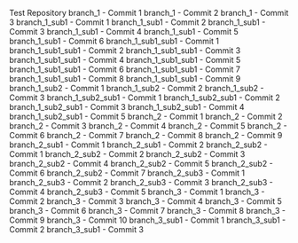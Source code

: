 Test Repository
branch_1 - Commit 1
branch_1 - Commit 2
branch_1 - Commit 3
branch_1_sub1 - Commit 1
branch_1_sub1 - Commit 2
branch_1_sub1 - Commit 3
branch_1_sub1 - Commit 4
branch_1_sub1 - Commit 5
branch_1_sub1 - Commit 6
branch_1_sub1_sub1 - Commit 1
branch_1_sub1_sub1 - Commit 2
branch_1_sub1_sub1 - Commit 3
branch_1_sub1_sub1 - Commit 4
branch_1_sub1_sub1 - Commit 5
branch_1_sub1_sub1 - Commit 6
branch_1_sub1_sub1 - Commit 7
branch_1_sub1_sub1 - Commit 8
branch_1_sub1_sub1 - Commit 9
branch_1_sub2 - Commit 1
branch_1_sub2 - Commit 2
branch_1_sub2 - Commit 3
branch_1_sub2_sub1 - Commit 1
branch_1_sub2_sub1 - Commit 2
branch_1_sub2_sub1 - Commit 3
branch_1_sub2_sub1 - Commit 4
branch_1_sub2_sub1 - Commit 5
branch_2 - Commit 1
branch_2 - Commit 2
branch_2 - Commit 3
branch_2 - Commit 4
branch_2 - Commit 5
branch_2 - Commit 6
branch_2 - Commit 7
branch_2 - Commit 8
branch_2 - Commit 9
branch_2_sub1 - Commit 1
branch_2_sub1 - Commit 2
branch_2_sub2 - Commit 1
branch_2_sub2 - Commit 2
branch_2_sub2 - Commit 3
branch_2_sub2 - Commit 4
branch_2_sub2 - Commit 5
branch_2_sub2 - Commit 6
branch_2_sub2 - Commit 7
branch_2_sub3 - Commit 1
branch_2_sub3 - Commit 2
branch_2_sub3 - Commit 3
branch_2_sub3 - Commit 4
branch_2_sub3 - Commit 5
branch_3 - Commit 1
branch_3 - Commit 2
branch_3 - Commit 3
branch_3 - Commit 4
branch_3 - Commit 5
branch_3 - Commit 6
branch_3 - Commit 7
branch_3 - Commit 8
branch_3 - Commit 9
branch_3 - Commit 10
branch_3_sub1 - Commit 1
branch_3_sub1 - Commit 2
branch_3_sub1 - Commit 3
